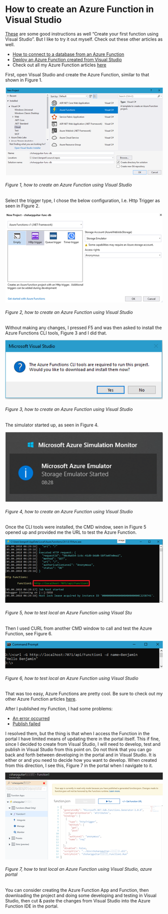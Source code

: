 # How to create an Azure Function in Visual Studio

[These][LINK1] are some good instructions as well “Create your first function using Visual Studio”.  But I like to try it out myself.  Check out these other articles as well.

+ [How to connect to a database from an Azure Function][LINK2]
+ [Deploy an Azure Function created from Visual Studio][LINK3]
+ Check out all my Azure Function articles [here][LINK4]

First, open Visual Studio and create the Azure Function, similar to that shown in Figure 1.

![how to create an Azure Function using Visual Studio][FIGURE1]
###### Figure 1, how to create an Azure Function using Visual Studio

Select the trigger type, I chose the below configuration, I.e. Http Trigger as seen in Figure 2.

![how to create an Azure Function using Visual Studio][FIGURE2]
###### Figure 2, how to create an Azure Function using Visual Studio

Without making any changes, I pressed F5 and was then asked to install the Azure Functions CLI tools, Figure 3 and I did that.

![how to create an Azure Function using Visual Studio][FIGURE3]
###### Figure 3, how to create an Azure Function using Visual Studio

The simulator started up, as seen in Figure 4.

![how to create an Azure Function using Visual Studio][FIGURE4]
###### Figure 4, how to create an Azure Function using Visual Studio

Once the CLI tools were installed, the CMD window, seen in Figure 5 opened up and provided me the URL to test the Azure Function.

![how to test local an Azure Function using Visual Stu][FIGURE5]
###### Figure 5, how to test local an Azure Function using Visual Stu

Then I used CURL from another CMD window to call and test the Azure Function, see Figure 6.

![how to test local an Azure Function using Visual Studio][FIGURE6]
###### Figure 6, how to test local an Azure Function using Visual Studio

That was too easy, Azure Functions are pretty cool.
Be sure to check out my other Azure Function articles [here][LINK4].

After I published my Function, I had some problems:

+ [An error occurred][LINK5]
+ [Publish failed][LINK6]

I resolved them, but the thing is that when I access the Function in the portal I have limited means of updating there in the portal itself.  This if fine, since I decided to create from Visual Studio, I will need to develop, test and publish in Visual Studio from this point on.  Do not think that you can go back and forth between developing in the portal and in Visual Studio.  It is either or and you need to decide how you want to develop.  When created from this direction, I see this, Figure 7 in the portal when I navigate to it.

![how to test local an Azure Function using Visual Studio, azure portal][FIGURE7]
###### Figure 7, how to test local an Azure Function using Visual Studio, azure portal

You can consider creating the Azure Function App and Function, then downloading the project and doing some developing and testing in Visual Studio, then cut & paste the changes from Visual Studio into the Azure Function IDE in the portal.

[FIGURE1]: ../images/2018/msdn-0077.png "Figure 1, how to create an Azure Function using Visual Studio"
[FIGURE2]: ../images/2018/msdn-0078.png "Figure 2, how to create an Azure Function using Visual Studio"
[FIGURE3]: ../images/2018/msdn-0079.png "Figure 3, how to create an Azure Function using Visual Studio"
[FIGURE4]: ../images/2018/msdn-0080.png "Figure 4, how to create an Azure Function using Visual Studio"
[FIGURE5]: ../images/2018/msdn-0081.png "Figure 5, how to test local an Azure Function using Visual Stu"
[FIGURE6]: ../images/2018/msdn-0082.png "Figure 6, how to test local an Azure Function using Visual Studio"
[FIGURE7]: ../images/2018/msdn-0083.png "Figure 7, how to test local an Azure Function using Visual Studio, azure portal"

[LINK1]: https://docs.microsoft.com/en-us/azure/azure-functions/functions-create-your-first-function-visual-studio
[LINK2]: ../README.md#azure-functions
[LINK3]: ../README.md#azure-functions
[LINK4]: ../README.md#azure-functions
[LINK5]: ../README.md#azure-functions
[LINK6]: ../README.md#azure-functions
